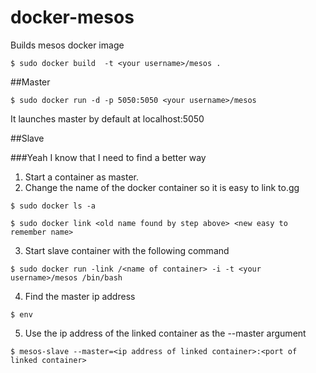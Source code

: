 docker-mesos
=============

Builds mesos docker image

```
$ sudo docker build  -t <your username>/mesos .
```

##Master

```
$ sudo docker run -d -p 5050:5050 <your username>/mesos
```

It launches master by default at localhost:5050

##Slave

###Yeah I know that I need to find a better way

1. Start a container as master.
2. Change the name of the docker container so it is easy to link to.gg

```
$ sudo docker ls -a
```

```
$ sudo docker link <old name found by step above> <new easy to remember name>

```

3. Start slave container with the following command

```
$ sudo docker run -link /<name of container> -i -t <your username>/mesos /bin/bash
```

4. Find the master ip address

```
$ env
```

5. Use the ip address of the linked container as the --master argument


```
$ mesos-slave --master=<ip address of linked container>:<port of linked container>
```






